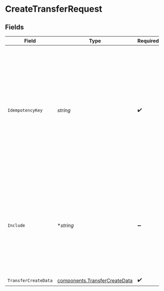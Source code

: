 # CreateTransferRequest


## Fields

| Field                                                                                                                                                                                                   | Type                                                                                                                                                                                                    | Required                                                                                                                                                                                                | Description                                                                                                                                                                                             |
| ------------------------------------------------------------------------------------------------------------------------------------------------------------------------------------------------------- | ------------------------------------------------------------------------------------------------------------------------------------------------------------------------------------------------------- | ------------------------------------------------------------------------------------------------------------------------------------------------------------------------------------------------------- | ------------------------------------------------------------------------------------------------------------------------------------------------------------------------------------------------------- |
| `IdempotencyKey`                                                                                                                                                                                        | *string*                                                                                                                                                                                                | :heavy_check_mark:                                                                                                                                                                                      | An idempotency key is a unique string that you provide to ensure a request is only processed once.<br/>Any number of requests with the same idempotency key and payload will return an identical response.<br/> |
| `Include`                                                                                                                                                                                               | **string*                                                                                                                                                                                               | :heavy_minus_sign:                                                                                                                                                                                      | Add related resources to the response. <br/><br/>The value of the include parameter must be a comma-separated (U+002C COMMA, “,”) list of relationship paths.<br/>                                      |
| `TransferCreateData`                                                                                                                                                                                    | [components.TransferCreateData](../../models/components/transfercreatedata.md)                                                                                                                          | :heavy_check_mark:                                                                                                                                                                                      | N/A                                                                                                                                                                                                     |